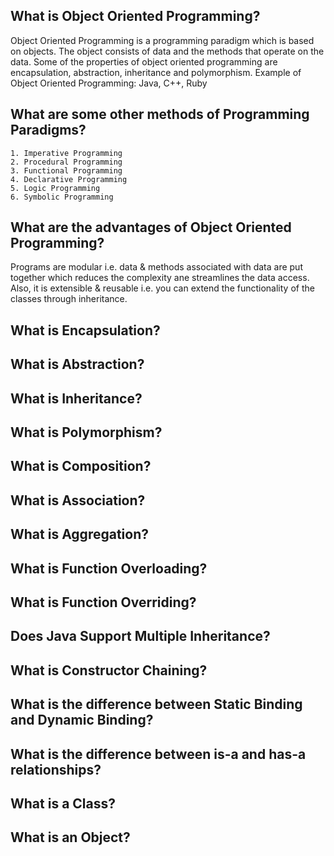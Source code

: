 ## What is Object Oriented Programming?
Object Oriented Programming is a programming paradigm which is based on objects. The object consists of data and the methods that operate on the data. Some of the properties of object oriented programming are encapsulation, abstraction, inheritance and polymorphism. Example of Object Oriented Programming: Java, C++, Ruby

## What are some other methods of Programming Paradigms?

    1. Imperative Programming
    2. Procedural Programming
    3. Functional Programming
    4. Declarative Programming
    5. Logic Programming
    6. Symbolic Programming

## What are the advantages of Object Oriented Programming?
Programs are modular i.e. data & methods associated with data are put together which reduces the complexity ane streamlines the data access. Also, it is extensible & reusable i.e. you can extend the functionality of the classes through inheritance.

## What is Encapsulation?

## What is Abstraction?

## What is Inheritance?

## What is Polymorphism?

## What is Composition?

## What is Association?

## What is Aggregation?

## What is Function Overloading?

## What is Function Overriding?

## Does Java Support Multiple Inheritance? 

## What is Constructor Chaining? 

## What is the difference between Static Binding and Dynamic Binding?

## What is the difference between is-a and has-a relationships?

## What is a Class?

## What is an Object?

